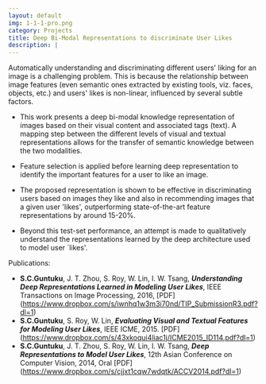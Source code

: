 ```yaml
---
layout: default
img: 1-1-1-pro.png
category: Projects
title: Deep Bi-Modal Representations to discriminate User Likes
description: |
---
```


Automatically understanding and discriminating different users' liking for an image is a challenging problem. This is because the relationship between image features (even semantic ones extracted by existing tools, viz. faces, objects, etc.) and users' likes is non-linear, influenced by several subtle factors.   

  * This work presents a deep bi-modal knowledge representation of images based on their visual content and associated tags (text). A mapping step between the different levels of visual and textual representations allows for the transfer of semantic knowledge between the two modalities.   

  * Feature selection is applied before learning deep representation to identify the important features for a user to like an image.    
  
  * The proposed representation is shown to be effective in discriminating users based on images they like and also in recommending images that a given user 'likes', outperforming state-of-the-art feature representations by around 15-20%.    
  
  * Beyond this test-set performance, an attempt is made to qualitatively understand the representations learned by the deep architecture used to model user `likes'.   
  
Publications:
  + **S.C.Guntuku**, J. T. Zhou, S. Roy, W. Lin, I. W. Tsang, **_Understanding Deep Representations Learned in Modeling User Likes_**, IEEE Transactions on Image Processing, 2016, [PDF] (https://www.dropbox.com/s/iwnhq1w3m3i70nd/TIP_SubmissionR3.pdf?dl=1)    
  + **S.C.Guntuku**, S. Roy, W. Lin, **_Evaluating Visual and Textual Features for Modeling User Likes_**, IEEE ICME,  2015. [PDF] (https://www.dropbox.com/s/43xkoqui4liac1j/ICME2015_ID114.pdf?dl=1)  
+ **S.C.Guntuku**, J. T. Zhou, S. Roy, W. Lin, I. W. Tsang,  **_Deep Representations to Model User Likes_**, 12th Asian Conference on Computer Vision, 2014, Oral [PDF] (https://www.dropbox.com/s/cjjxt1cqw7wdqtk/ACCV2014.pdf?dl=1)  

